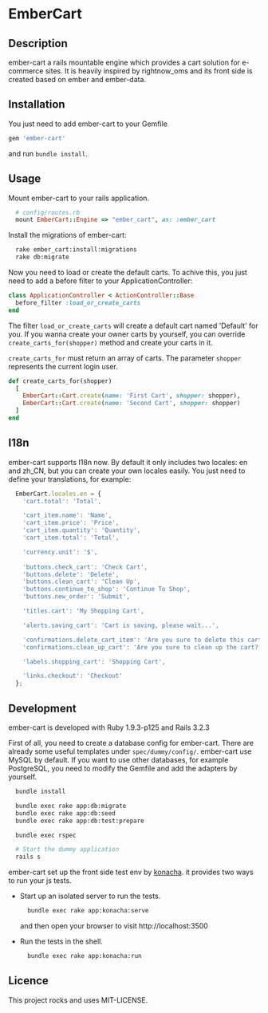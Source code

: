 # EmberCart

## Description

ember-cart a rails mountable engine which provides a cart solution for e-commerce sites. It is heavily inspired by rightnow_oms and its front side is created based on ember and ember-data.

## Installation

You just need to add ember-cart to your Gemfile

```ruby
gem 'ember-cart'
```

and run `bundle install`.

## Usage

Mount ember-cart to your rails application.

```ruby
  # config/routes.rb
  mount EmberCart::Engine => "ember_cart", as: :ember_cart
```

Install the migrations of ember-cart:

```bash
  rake ember_cart:install:migrations
  rake db:migrate
```

Now you need to load or create the default carts. To achive this, you
just need to add a before filter to your ApplicationController:

```ruby
class ApplicationController < ActionController::Base
  before_filter :load_or_create_carts
end
```

The filter `load_or_create_carts` will create a default cart named
'Default' for you. If you wanna create your owner carts by yourself, you can
override `create_carts_for(shopper)` method and create your carts in it.

`create_carts_for` must return an array of carts. The parameter
`shopper` represents the current login user.

```ruby
def create_carts_for(shopper)
  [
    EmberCart::Cart.create(name: 'First Cart', shopper: shopper),
    EmberCart::Cart.create(name: 'Second Cart', shopper: shopper)
  ]
end
```

## I18n

ember-cart supports I18n now. By default it only includes two
locales: en and zh_CN, but you can create your own locales easily.
You just need to define your translations, for example:

```javascript
  EmberCart.locales.en = { 
    'cart.total': 'Total',

    'cart_item.name': 'Name',
    'cart_item.price': 'Price',
    'cart_item.quantity': 'Quantity',
    'cart_item.total': 'Total',

    'currency.unit': '$',
    
    'buttons.check_cart': 'Check Cart',
    'buttons.delete': 'Delete',
    'buttons.clean_cart': 'Clean Up',
    'buttons.continue_to_shop': 'Continue To Shop',
    'buttons.new_order': 'Submit',

    'titles.cart': 'My Shopping Cart',

    'alerts.saving_cart': 'Cart is saving, please wait...',

    'confirmations.delete_cart_item': 'Are you sure to delete this cart items?',
    'confirmations.clean_up_cart': 'Are you sure to clean up the cart?',

    'labels.shopping_cart': 'Shopping Cart',

    'links.checkout': 'Checkout'
  };
```

## Development

ember-cart is developed with Ruby 1.9.3-p125 and Rails 3.2.3

First of all, you need to create a database config for ember-cart.
There are already some useful templates under
`spec/dummy/config/`. ember-cart use MySQL by default. If you want
to use other databases, for example PostgreSQL, you need to
modify the
Gemfile and add the adapters by yourself.

```bash
  bundle install

  bundle exec rake app:db:migrate
  bundle exec rake app:db:seed
  bundle exec rake app:db:test:prepare

  bundle exec rspec

  # Start the dummy application
  rails s
```

ember-cart set up the front side test env by
[konacha](https://github.com/jfirebaugh/konacha). it provides two
ways to run your js tests.

- Start up an isolated server to run the tests.

  ```bash
    bundle exec rake app:konacha:serve
  ```

  and then open your browser to visit http://localhost:3500

- Run the tests in the shell.

  ```bash
    bundle exec rake app:konacha:run
  ```

## Licence
This project rocks and uses MIT-LICENSE.
